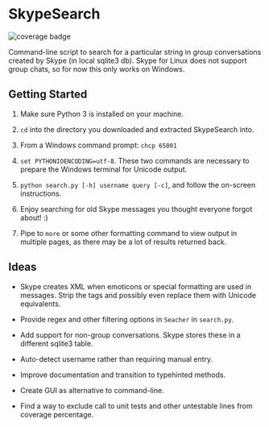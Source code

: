 # SkypeSearch

![coverage badge](https://cdn.rawgit.com/kennethsinder/skypesearch/master/coverage.svg)

Command-line script to search for a particular string in group conversations created by Skype (in local sqlite3 db).
Skype for Linux does not support group chats, so for now this only works on Windows.

## Getting Started

1. Make sure Python 3 is installed on your machine.

2. `cd` into the directory you downloaded and extracted SkypeSearch into.

3. From a Windows command prompt: `chcp 65001`

4. `set PYTHONIOENCODING=utf-8`. These two commands are necessary to prepare the Windows terminal for Unicode output.

3. `python search.py [-h] username query [-c]`, and follow the on-screen instructions.

4. Enjoy searching for old Skype messages you thought everyone forgot about! :)

5. Pipe to `more` or some other formatting command to view output in multiple pages, as there may be a lot of results returned back.

## Ideas

* Skype creates XML when emoticons or special formatting are used in messages. Strip the tags and possibly even replace them with Unicode equivalents.

* Provide regex and other filtering options in `Seacher` in `search.py`.

* Add support for non-group conversations. Skype stores these in a different sqlite3 table.

* Auto-detect username rather than requiring manual entry.

* Improve documentation and transition to typehinted methods.

* Create GUI as alternative to command-line.

* Find a way to exclude call to unit tests and other untestable lines from coverage percentage.